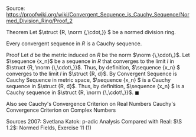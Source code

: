 # 

Source: https://proofwiki.org/wiki/Convergent_Sequence_is_Cauchy_Sequence/Normed_Division_Ring/Proof_2



Theorem
Let $\struct {R, \norm {\,\cdot\,}} $ be a normed division ring.

Every convergent sequence in $R$ is a Cauchy sequence.


Proof
Let $d$ be the metric induced on $R$ be the norm $\norm {\,\cdot\,}$.
Let $\sequence {x_n}$ be a sequence in $R$ that converges to the limit $l$ in $\struct {R, \norm {\,\cdot\,}}$.
Thus, by definition, $\sequence {x_n} $ converges to the limit $l$ in $\struct {R, d}$.
By Convergent Sequence is Cauchy Sequence in metric space, $\sequence {x_n} $ is a Cauchy sequence in $\struct {R, d}$.
Thus, by definition, $\sequence {x_n} $ is a Cauchy sequence in $\struct {R, \norm {\,\cdot\,}}$.
$\blacksquare$


Also see
Cauchy's Convergence Criterion on Real Numbers
Cauchy's Convergence Criterion on Complex Numbers


Sources
2007: Svetlana Katok: p-adic Analysis Compared with Real: $\S 1.2$: Normed Fields, Exercise $11 \ (1)$




